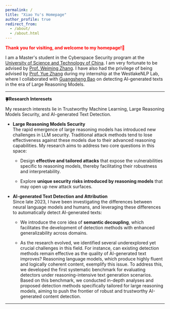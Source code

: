 ```yaml
---
permalink: /
title: "Xiao Yu's Homepage"
author_profile: true
redirect_from: 
  - /about/
  - /about.html
---
```


<span style="color:red;">**Thank you for visiting, and welcome to my homepage!💐**</span>


I am a Master's student in the Cyberspace Security program at the [University of Science and Technology of China](https://www.ustc.edu.cn/). I am very fortunate to be advised by [Prof. Weiming Zhang](https://scholar.google.com/citations?hl=zh-CN&user=eTCfl6cAAAAJ).
I have also had the privilege of being advised by [Prof. Yue Zhang](https://frcchang.github.io/) during my internship at the WestlakeNLP Lab, where I collaborated with [Guangsheng Bao](https://scholar.google.com/citations?user=cxPJx2kAAAAJ&hl=en) on detecting AI-generated texts in the era of Large Reasoning Models.

---

**🍀Research Interesets**

My research interests lie in Trustworthy Machine Learning, Large Reasoning Models Security, and AI-generated Text Detection.

- **Large Reasoning Models Security**  
  The rapid emergence of large reasoning models has introduced new challenges in LLM security. Traditional attack methods tend to lose effectiveness against these models due to their advanced reasoning capabilities. My research aims to address two core questions in this space:
  
  - Design **effective and tailored attacks** that expose the vulnerabilities specific to reasoning models, thereby facilitating their robustness and interpretability.
    
  - Explore **unique security risks introduced by reasoning models** that may open up new attack surfaces.
    
- **AI-generated Text Detection and Attribution**  
  Since late 2023, I have been investigating the differences between neural language models and humans, and leveraging these differences to automatically detect AI-generated texts:

  - We introduce the core idea of **semantic decoupling**, which facilitates the development of detection methods with enhanced generalizability across domains.
    
  - As the research evolved, we identified several underexplored yet crucial challenges in this field. For instance, can existing detection methods remain effective as the quality of AI-generated text improves? Reasoning language models, which produce highly fluent and logically coherent content, exemplify this issue. To address this, we developed the first systematic benchmark for evaluating detectors under reasoning-intensive text generation scenarios. Based on this benchmark, we conducted in-depth analyses and proposed detection methods specifically tailored for large reasoning models, aiming to push the frontier of robust and trustworthy AI-generated content detection.
    
---



